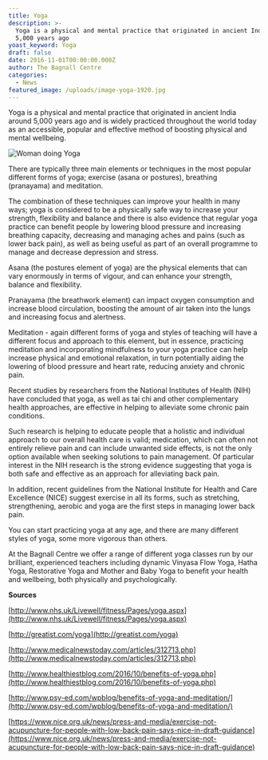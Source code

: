 ```yaml
---
title: Yoga
description: >-
  Yoga is a physical and mental practice that originated in ancient India around
  5,000 years ago
yoast_keyword: Yoga
draft: false
date: 2016-11-01T00:00:00.000Z
author: The Bagnall Centre
categories:
  - News
featured_image: /uploads/image-yoga-1920.jpg
---
```


Yoga is a physical and mental practice that originated in ancient India around 5,000 years ago and is widely practiced throughout the world today as an accessible, popular and effective method of boosting physical and mental wellbeing.

![Woman doing Yoga](/uploads/yoga.jpg)

There are typically three main elements or techniques in the most popular different forms of yoga; exercise (asana or postures), breathing (pranayama) and meditation.

The combination of these techniques can improve your health in many ways; yoga is considered to be a physically safe way to increase your strength, flexibility and balance and there is also evidence that regular yoga practice can benefit people by lowering blood pressure and increasing breathing capacity, decreasing and managing aches and pains (such as lower back pain), as well as being useful as part of an overall programme to manage and decrease depression and stress.

Asana (the postures element of yoga) are the physical elements that can vary enormously in terms of vigour, and can enhance your strength, balance and flexibility.

Pranayama (the breathwork element) can impact oxygen consumption and increase blood circulation, boosting the amount of air taken into the lungs and increasing focus and alertness.

Meditation - again different forms of yoga and styles of teaching will have a different focus and approach to this element, but in essence, practicing meditation and incorporating mindfulness to your yoga practice can help increase physical and emotional relaxation, in turn potentially aiding the lowering of blood pressure and heart rate, reducing anxiety and chronic pain.

Recent studies by researchers from the National Institutes of Health (NIH) have concluded that yoga, as well as tai chi and other complementary health approaches, are effective in helping to alleviate some chronic pain conditions.

Such research is helping to educate people that a holistic and individual approach to our overall health care is valid; medication, which can often not entirely relieve pain and can include unwanted side effects, is not the only option available when seeking solutions to pain management. Of particular interest in the NIH research is the strong evidence suggesting that yoga is both safe and effective as an approach for alleviating back pain.

In addition, recent guidelines from the National Institute for Health and Care Excellence (NICE) suggest exercise in all its forms, such as stretching, strengthening, aerobic and yoga are the first steps in managing lower back pain.

You can start practicing yoga at any age, and there are many different styles of yoga, some more vigorous than others.

At the Bagnall Centre we offer a range of different yoga classes run by our brilliant, experienced teachers including dynamic Vinyasa Flow Yoga, Hatha Yoga, Restorative Yoga and Mother and Baby Yoga to benefit your health and wellbeing, both physically and psychologically.

**Sources**

[http://www.nhs.uk/Livewell/fitness/Pages/yoga.aspx](http://www.nhs.uk/Livewell/fitness/Pages/yoga.aspx)

[http://greatist.com/yoga](http://greatist.com/yoga)

[http://www.medicalnewstoday.com/articles/312713.php](http://www.medicalnewstoday.com/articles/312713.php)

[http://www.healthiestblog.com/2016/10/benefits-of-yoga.php](http://www.healthiestblog.com/2016/10/benefits-of-yoga.php)

[http://www.psy-ed.com/wpblog/benefits-of-yoga-and-meditation/](http://www.psy-ed.com/wpblog/benefits-of-yoga-and-meditation/)

[https://www.nice.org.uk/news/press-and-media/exercise-not-acupuncture-for-people-with-low-back-pain-says-nice-in-draft-guidance](https://www.nice.org.uk/news/press-and-media/exercise-not-acupuncture-for-people-with-low-back-pain-says-nice-in-draft-guidance)
